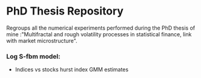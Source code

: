 # PhD Thesis Repository
Regroups all the numerical experiments performed during the PhD thesis of mine :"Multifractal and rough volatility processes in statistical finance, link with market microstructure".
### Log S-fbm model:
- Indices vs stocks hurst index GMM estimates 
